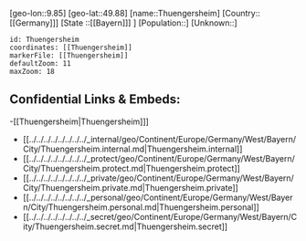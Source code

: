 ﻿---
location: [49.88,9.85]
mapzoom: [7,12] 
mapmarker: city 
type: City
tags:
- geo/City


SpocWebEntityId: 34861
isDeleted: false
confidential: public

---
[geo-lon::9.85]
[geo-lat::49.88]
[name::Thuengersheim]
[Country::[[Germany]]]
[State ::[[Bayern]]] ]
[Population::]
[Unknown::]


```leaflet
id: Thuengersheim
coordinates: [[Thuengersheim]]
markerFile: [[Thuengersheim]]
defaultZoom: 11 
maxZoom: 18
```


## Confidential Links & Embeds: 
-[[Thuengersheim|Thuengersheim]]] 
- [[../../../../../../../../_internal/geo/Continent/Europe/Germany/West/Bayern/City/Thuengersheim.internal.md|Thuengersheim.internal]] 
- [[../../../../../../../../_protect/geo/Continent/Europe/Germany/West/Bayern/City/Thuengersheim.protect.md|Thuengersheim.protect]] 
- [[../../../../../../../../_private/geo/Continent/Europe/Germany/West/Bayern/City/Thuengersheim.private.md|Thuengersheim.private]] 
- [[../../../../../../../../_personal/geo/Continent/Europe/Germany/West/Bayern/City/Thuengersheim.personal.md|Thuengersheim.personal]] 
- [[../../../../../../../../_secret/geo/Continent/Europe/Germany/West/Bayern/City/Thuengersheim.secret.md|Thuengersheim.secret]] 
